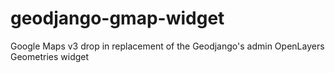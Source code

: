 geodjango-gmap-widget
=====================

Google Maps v3 drop in replacement of the Geodjango's admin OpenLayers Geometries widget
